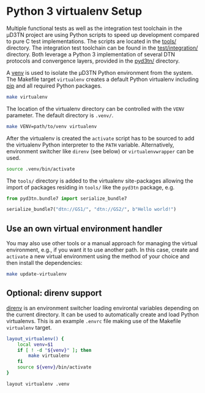 # Python 3 virtualenv Setup

Multiple functional tests as well as the integration test toolchain in the µD3TN
project are using Python scripts to speed up development compared to pure C
test implementations. The scripts are located in the [tools/](tools/) directory.
The integration test toolchain can be found in the
[test/integration/](test/integration/) directory. Both leverage a Python 3
implementation of several DTN protocols and convergence layers, provided in the
[pyd3tn/](pyd3tn/) directory.

A [venv](https://docs.python.org/3/library/venv.html) is used to isolate the
µD3TN Python environment from the system. The Makefile target `virtualenv`
creates a default Python virtualenv including [pip](https://pip.pypa.io/) and
all required Python packages.

```bash
make virtualenv
```

The location of the virtualenv directory can be controlled with the `VENV`
parameter. The default directory is `.venv/`.

```bash
make VENV=path/to/venv virtualenv
```

After the virtualenv is created the `activate` script has to be sourced to add
the virtualenv Python interpreter to the `PATH` variable. Alternatively,
environment switcher like `direnv` (see below) or `virtualenvwrapper` can be
used.

```bash
source .venv/bin/activate
```

The `tools/` directory is added to the virtualenv site-packages allowing the
import of packages residing in `tools/` like the `pyd3tn` package, e.g.

```python
from pyd3tn.bundle7 import serialize_bundle7

serialize_bundle7("dtn://GS1/", "dtn://GS2/", b"Hello world!")
```

## Use an own virtual environment handler

You may also use other tools or a manual approach for managing the virtual
environment, e.g., if you want it to use another path.
In this case, create and `activate` a new virtual environment using the method
of your choice and then install the dependencies:

```bash
make update-virtualenv
```

## Optional: direnv support

[direnv](https://direnv.net/) is an environment switcher loading environtal
variables depending on the current directory. It can be used to automatically
create and load Python virtualenvs. This is an example `.envrc` file making use
of the Makefile `virtualenv` target.

```bash
layout_virtualenv() {
    local venv=$1
    if [ ! -d "${venv}" ]; then
        make virtualenv
    fi
    source ${venv}/bin/activate
}

layout virtualenv .venv
```
